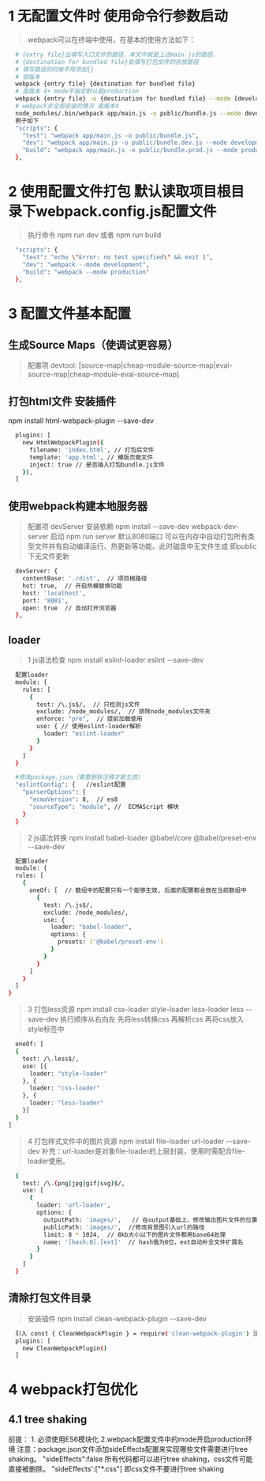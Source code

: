 # 1 无配置文件时 使用命令行参数启动
> webpack可以在终端中使用，在基本的使用方法如下：
```bash
  # {extry file}出填写入口文件的路径，本文中就是上述main.js的路径，
  # {destination for bundled file}处填写打包文件的存放路径
  # 填写路径的时候不用添加{}
  # 低版本
  webpack {entry file} {destination for bundled file}
  # 高版本 4+ mode不指定默认是production
  webpack {entry file} -o {destination for bundled file} --mode [development|production|none]
  # webpack非全局安装的情况 高版本4
  node_modules/.bin/webpack app/main.js -o public/bundle.js --mode development
  例子如下
  "scripts": {
    "test": "webpack app/main.js -o public/bundle.js",
    "dev": "webpack app/main.js -o public/bundle.dev.js --mode development",
    "build": "webpack app/main.js -o public/bundle.prod.js --mode production"
  },
```

# 2 使用配置文件打包 默认读取项目根目录下webpack.config.js配置文件
> 执行命令 npm run dev 或者 npm run build
```bash
  "scripts": {
    "test": "echo \"Error: no test specified\" && exit 1",
    "dev": "webpack --mode development",
    "build": "webpack --mode production"
  },
```
# 3 配置文件基本配置
## 生成Source Maps（使调试更容易）
> 配置项 devtool: [source-map|cheap-module-source-map|eval-source-map|cheap-module-eval-source-map]

## 打包html文件 安装插件
npm install html-webpack-plugin --save-dev
```bash
  plugins: [
    new HtmlWebpackPlugin({
      filename: 'index.html', // 打包后文件
      template: 'app.html', // 模版页面文件
      inject: true // 是否插入打包bundle.js文件
    }),
  ]
```

## 使用webpack构建本地服务器
> 配置项 devServer
安装依赖 npm install --save-dev webpack-dev-server
启动 npm run server 默认8080端口
可以在内存中自动打包所有类型文件并有自动编译运行、热更新等功能。此时磁盘中无文件生成 即public下无文件更新
```bash
  devServer: {
    contentBase: './dist',  // 项目根路径
    hot: true,  // 开启热模替换功能
    host: 'localhost',
    port: '8081',
    open: true  // 自动打开浏览器
  },
```

## loader
> 1 js语法检查 npm install eslint-loader eslint --save-dev
```bash
  配置loader
  module: {
    rules: [
      {
        test: /\.js$/,  // 只检测js文件
        exclude: /node_modules/,  // 排除node_modules文件夹
        enforce: "pre",  // 提前加载使用
        use: { // 使用eslint-loader解析
          loader: "eslint-loader" 
        }
      }        
    ]
  }

  #修改package.json（需要删除注释才能生效）
  "eslintConfig": {   //eslint配置
    "parserOptions": {  
      "ecmaVersion": 8,  // es8
      "sourceType": "module", //  ECMAScript 模块
    }
  }
```
> 2 js语法转换 npm install babel-loader @babel/core @babel/preset-env --save-dev
```bash
  配置loader
  module: {
  rules: [
    {
      oneOf: [  // 数组中的配置只有一个能够生效, 后面的配置都会放在当前数组中
        {
          test: /\.js$/,
          exclude: /node_modules/,
          use: {
            loader: "babel-loader",
            options: {
              presets: ['@babel/preset-env']
            }
          }
        }
      ]
    }
  ]
}
```
> 3 打包less资源 npm install css-loader style-loader less-loader less --save-dev
执行顺序从右向左 先将less转换css 再解析css 再将css放入style标签中
```bash
  oneOf: [
  {
    test: /\.less$/,
    use: [{
      loader: "style-loader"
    }, {
      loader: "css-loader" 
    }, {
      loader: "less-loader" 
    }]
  }
]
```
> 4 打包样式文件中的图片资源 npm install file-loader url-loader --save-dev
补充：url-loader是对象file-loader的上层封装，使用时需配合file-loader使用。
```bash
  {
    test: /\.(png|jpg|gif|svg)$/,
    use: [
      {
        loader: 'url-loader',
        options: {
          outputPath: 'images/',   // 在output基础上，修改输出图片文件的位置
          publicPath: 'images/',  //修改背景图引入url的路径
          limit: 8 * 1024,  // 8kb大小以下的图片文件都用base64处理
          name: '[hash:8].[ext]'  // hash值为8位，ext自动补全文件扩展名
        }
      }
    ]
  }
```

## 清除打包文件目录
> 安装插件 npm install clean-webpack-plugin --save-dev
```bash
  引入 const { CleanWebpackPlugin } = require('clean-webpack-plugin') 注意有{}
  plugins: [
    new CleanWebpackPlugin()
  ]
```

# 4 webpack打包优化

## 4.1 tree shaking
前提： 1. 必须使用ES6模块化 2.webpack配置文件中的mode开启production环境
注意：package.json文件添加sideEffects配置来实现哪些文件需要进行tree shaking。
"sideEffects":false 所有代码都可以进行tree shaking，css文件可能直接被删除。
"sideEffects':["*.css"] 即css文件不要进行tree shaking